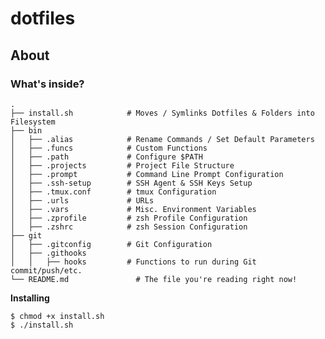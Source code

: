 # dotfiles

## About

### What's inside?

    .
    ├── install.sh            # Moves / Symlinks Dotfiles & Folders into Filesystem                   
    ├── bin                   
    │   ├── .alias            # Rename Commands / Set Default Parameters
    │   ├── .funcs            # Custom Functions
    │   ├── .path             # Configure $PATH
    │   ├── .projects         # Project File Structure
    │   ├── .prompt           # Command Line Prompt Configuration
    │   ├── .ssh-setup        # SSH Agent & SSH Keys Setup
    │   ├── .tmux.conf        # tmux Configuration
    │   ├── .urls             # URLs
    │   ├── .vars             # Misc. Environment Variables
    │   ├── .zprofile         # zsh Profile Configuration
    │   ├── .zshrc            # zsh Session Configuration
    ├── git                   
    │   ├── .gitconfig        # Git Configuration
    │   ├── .githooks
    │   │   ├── hooks         # Functions to run during Git commit/push/etc.
    └── README.md           	# The file you're reading right now!


**Installing**
```console
$ chmod +x install.sh
$ ./install.sh
```
